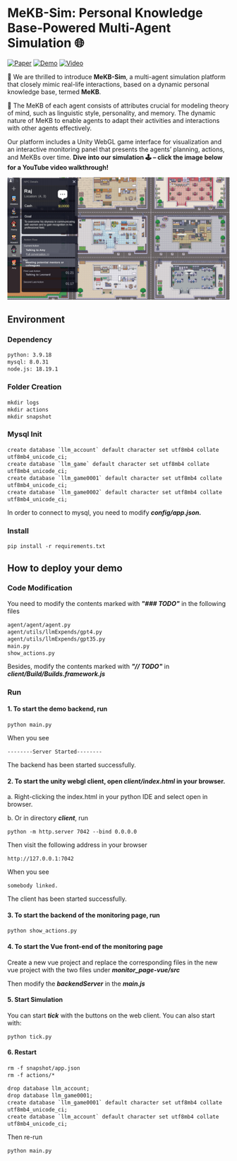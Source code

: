 # MeKB-Sim: Personal Knowledge Base-Powered Multi-Agent Simulation 🌐


[![Paper](https://img.shields.io/badge/Paper-TODO-yellow)](todo)
[![Demo](https://img.shields.io/badge/Demo-TODO-orange)](todo) 
[![Video](https://img.shields.io/badge/Video-Youtube-red)](https://youtu.be/5yWK6QcAyxc)


🚀 We are thrilled to introduce **MeKB-Sim**, a multi-agent simulation platform that closely mimic real-life interactions, based on a dynamic personal knowledge base, termed **MeKB**.

🤖 The MeKB of each agent consists of attributes crucial for modeling theory of mind, such as linguistic style, personality, and memory.
The dynamic nature of MeKB to enable agents to adapt their activities and interactions with other agents effectively. 



Our platform includes a Unity WebGL game interface
for visualization and an interactive monitoring panel that presents the agents’ planning,
actions, and MeKBs over time. 
**Dive into our simulation 🕹️ – click the image below for a YouTube video walkthrough!**


[![MeKB-Sim demo front end](https://github.com/HITsz-TMG/MeKB-Sim/blob/main/front_end.png)](https://youtu.be/7F6oPaTW6kw)


## Environment

### Dependency
```
python: 3.9.18
mysql: 8.0.31
node.js: 18.19.1
```

### Folder Creation
```
mkdir logs
mkdir actions
mkdir snapshot
```

### Mysql Init
```
create database `llm_account` default character set utf8mb4 collate utf8mb4_unicode_ci;
create database `llm_game` default character set utf8mb4 collate utf8mb4_unicode_ci;
create database `llm_game0001` default character set utf8mb4 collate utf8mb4_unicode_ci;
create database `llm_game0002` default character set utf8mb4 collate utf8mb4_unicode_ci;
```
In order to connect to mysql, you need to modify ***config/app.json.***

### Install
```
pip install -r requirements.txt
```

## How to deploy your demo

### Code Modification
You need to modify the contents marked with ***"### TODO"*** in the following files
```
agent/agent/agent.py
agent/utils/llmExpends/gpt4.py
agent/utils/llmExpends/gpt35.py
main.py
show_actions.py
```

Besides, modify the contents marked with ***"// TODO"*** in ***client/Build/Builds.framework.js***

### Run
#### 1. To start the demo backend, run
```
python main.py
```
When you see
```
--------Server Started--------
```
The backend has been started successfully.

#### 2. To start the unity webgl client, open ***client/index.html*** in your browser.
a. Right-clicking the index.html in your python IDE and select open in browser.  

b. Or in directory ***client***, run
```
python -m http.server 7042 --bind 0.0.0.0
```
Then visit the following address in your browser
```
http://127.0.0.1:7042
```
When you see
```
somebody linked.
```
The client has been started successfully.

#### 3. To start the backend of the monitoring page, run
```
python show_actions.py
```

#### 4. To start the Vue front-end of the monitoring page
Create a new vue project and replace the corresponding files in the new vue project with the two files under ***monitor_page-vue/src***  

Then modify the ***backendServer*** in the ***main.js***

#### 5. Start Simulation
You can start ***tick*** with the buttons on the web client. You can also start with:
```
python tick.py
```

#### 6. Restart
```
rm -f snapshot/app.json
rm -f actions/*
```
```
drop database llm_account;
drop database llm_game0001;
create database `llm_game0001` default character set utf8mb4 collate utf8mb4_unicode_ci;
create database `llm_account` default character set utf8mb4 collate utf8mb4_unicode_ci;
```
Then re-run
```
python main.py
```
